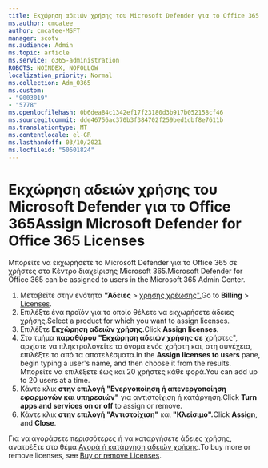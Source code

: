 ```yaml
---
title: Εκχώρηση αδειών χρήσης του Microsoft Defender για το Office 365
ms.author: cmcatee
author: cmcatee-MSFT
manager: scotv
ms.audience: Admin
ms.topic: article
ms.service: o365-administration
ROBOTS: NOINDEX, NOFOLLOW
localization_priority: Normal
ms.collection: Adm_O365
ms.custom:
- "9003019"
- "5778"
ms.openlocfilehash: 0b6dea84c1342ef17f23180d3b917b052158cf46
ms.sourcegitcommit: dde46756ac370b3f384702f259bed1dbf8e7611b
ms.translationtype: MT
ms.contentlocale: el-GR
ms.lasthandoff: 03/10/2021
ms.locfileid: "50601824"
---
```

# <a name="assign-microsoft-defender-for-office-365-licenses"></a><span data-ttu-id="74038-102">Εκχώρηση αδειών χρήσης του Microsoft Defender για το Office 365</span><span class="sxs-lookup"><span data-stu-id="74038-102">Assign Microsoft Defender for Office 365 Licenses</span></span>

<span data-ttu-id="74038-103">Μπορείτε να εκχωρήσετε το Microsoft Defender για το Office 365 σε χρήστες στο Κέντρο διαχείρισης Microsoft 365.</span><span class="sxs-lookup"><span data-stu-id="74038-103">Microsoft Defender for Office 365 can be assigned to users in the Microsoft 365 Admin Center.</span></span>

1. <span data-ttu-id="74038-104">Μεταβείτε στην ενότητα **"Άδειες**  >  [χρήσης χρέωσης".](https://go.microsoft.com/fwlink/p/?linkid=842264)</span><span class="sxs-lookup"><span data-stu-id="74038-104">Go to **Billing** > [Licenses](https://go.microsoft.com/fwlink/p/?linkid=842264).</span></span>
2. <span data-ttu-id="74038-105">Επιλέξτε ένα προϊόν για το οποίο θέλετε να εκχωρήσετε άδειες χρήσης.</span><span class="sxs-lookup"><span data-stu-id="74038-105">Select a product for which you want to assign licenses.</span></span>
3. <span data-ttu-id="74038-106">Επιλέξτε **Εκχώρηση αδειών χρήσης**.</span><span class="sxs-lookup"><span data-stu-id="74038-106">Click **Assign licenses**.</span></span>
4. <span data-ttu-id="74038-107">Στο τμήμα **παραθύρου "Εκχώρηση αδειών χρήσης σε**  χρήστες", αρχίστε να πληκτρολογείτε το όνομα ενός χρήστη και, στη συνέχεια, επιλέξτε το από τα αποτελέσματα.</span><span class="sxs-lookup"><span data-stu-id="74038-107">In the **Assign licenses to users**  pane, begin typing a user's name, and then choose it from the results.</span></span> <span data-ttu-id="74038-108">Μπορείτε να επιλέξετε έως και 20 χρήστες κάθε φορά.</span><span class="sxs-lookup"><span data-stu-id="74038-108">You can add up to 20 users at a time.</span></span>
5. <span data-ttu-id="74038-109">Κάντε κλικ **στην επιλογή "Ενεργοποίηση ή απενεργοποίηση εφαρμογών και υπηρεσιών"**  για αντιστοίχιση ή κατάργηση.</span><span class="sxs-lookup"><span data-stu-id="74038-109">Click **Turn apps and services on or off**  to assign or remove.</span></span>
6. <span data-ttu-id="74038-110">Κάντε κλικ **στην επιλογή "Αντιστοίχιση"** και **"Κλείσιμο".**</span><span class="sxs-lookup"><span data-stu-id="74038-110">Click **Assign**, and  **Close**.</span></span>

<span data-ttu-id="74038-111">Για να αγοράσετε περισσότερες ή να καταργήσετε άδειες χρήσης, ανατρέξτε στο θέμα [Αγορά ή κατάργηση αδειών χρήσης](https://docs.microsoft.com/microsoft-365/commerce/licenses/buy-licenses#buy-or-remove-licenses-for-your-business-subscription).</span><span class="sxs-lookup"><span data-stu-id="74038-111">To buy more or remove licenses, see [Buy or remove Licenses](https://docs.microsoft.com/microsoft-365/commerce/licenses/buy-licenses#buy-or-remove-licenses-for-your-business-subscription).</span></span>